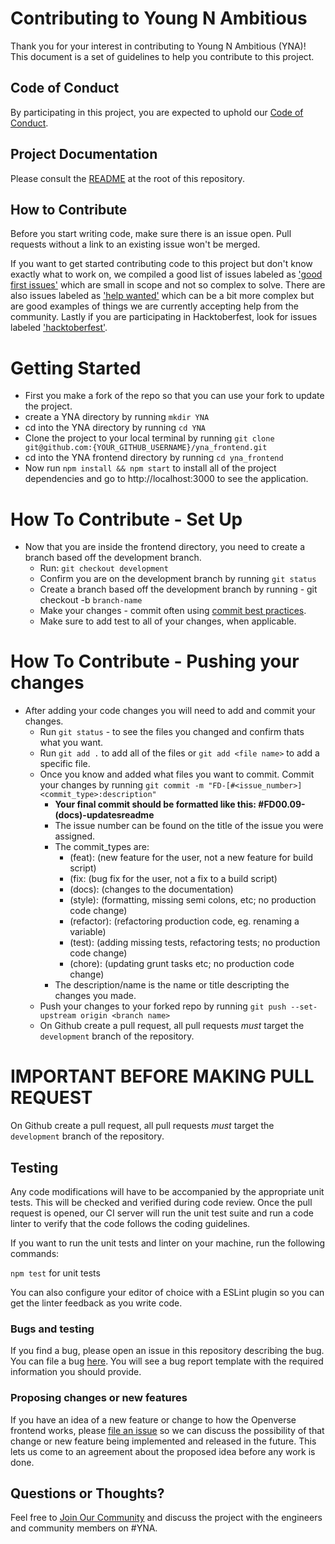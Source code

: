 # Contributing to Young N Ambitious

Thank you for your interest in contributing to Young N Ambitious (YNA)! This document is a set of guidelines to help you contribute to this project.

## Code of Conduct

By participating in this project, you are expected to uphold our [Code of Conduct](./CODE_OF_CONDUCT.md).

## Project Documentation

Please consult the [README](./README.md) at the root of this repository.

## How to Contribute

Before you start writing code, make sure there is an issue open. Pull requests without a link to an existing issue won't be merged.

If you want to get started contributing code to this project but don't know exactly what to work on, we compiled a good list of issues labeled as ['good first issues'](https://github.com/Young-N-Ambitious/yna_frontend/labels/good%20first%20issue) which are small in scope and not so complex to solve. There are also issues labeled as ['help wanted'](https://github.com/Young-N-Ambitious/yna_frontend/labels/help%20wanted) which can be a bit more complex but are good examples of things we are currently accepting help from the community. Lastly if you are participating in Hacktoberfest, look for issues labeled ['hacktoberfest'](https://github.com/Young-N-Ambitious/yna_frontend/labels/hacktoberfest).

# Getting Started

* First you make a fork of the repo so that you can use your fork to update the project. 
* create a YNA directory by running `mkdir YNA`
* cd into the YNA directory by running `cd YNA`
* Clone the project to your local terminal by running `git clone git@github.com:{YOUR_GITHUB_USERNAME}/yna_frontend.git`
* cd into the YNA frontend directory by running `cd yna_frontend`
* Now run `npm install && npm start` to install all of the project dependencies and go to http://localhost:3000 to see the application.

# How To Contribute - Set Up

* Now that you are inside the frontend directory, you need to create a branch based off the development branch.
    * Run: `git checkout development` 
    * Confirm you are on the development branch by running `git status`
    * Create a branch based off the development branch by running - git checkout -b `branch-name`
    * Make your changes - commit often using [commit best practices][best_practices].
    * Make sure to add test to all of your changes, when applicable. 

[best_practices]: https://git-scm.com/book/en/v2/Distributed-Git-Contributing-to-a-Project#_commit_guidelines


# How To Contribute - Pushing your changes

* After adding your code changes you will need to add and commit your changes.
   * Run `git status` - to see the files you changed and confirm thats what you want.
   * Run `git add .` to add all of the files or `git add <file name>` to add a specific file.
   * Once you know and added what files you want to commit. Commit your changes by running `git commit -m "FD-[#<issue_number>]<commit_type>:description"`
        * **Your final commit should be formatted like this: #FD00.09-(docs)-updatesreadme**
        * The issue number can be found on the title of the issue you were assigned.
        * The commit_types are:
             * (feat): (new feature for the user, not a new feature for build script)
             * (fix: (bug fix for the user, not a fix to a build script)
             * (docs): (changes to the documentation)
             * (style): (formatting, missing semi colons, etc; no production code change)
             * (refactor): (refactoring production code, eg. renaming a variable)
             * (test): (adding missing tests, refactoring tests; no production code change)
             * (chore): (updating grunt tasks etc; no production code change)
        *  The description/name is the name or title descripting the changes you made.
   * Push your changes to your forked repo by running `git push --set-upstream origin <branch name>`
   * On Github create a pull request, all pull requests _must_ target the `development` branch of the
   repository.

# IMPORTANT BEFORE MAKING PULL REQUEST 
On Github create a pull request, all pull requests _must_ target the `development` branch of the repository.


## Testing 
Any code modifications will have to be accompanied by the appropriate unit tests. This will be checked and verified during code review. Once the pull request is opened, our CI server will run the unit test suite and run a code linter to verify that the code follows the coding guidelines.

If you want to run the unit tests and linter on your machine, run the following commands:

`npm test` for unit tests

You can also configure your editor of choice with a ESLint plugin so you can get the linter feedback as you write code.


### Bugs and testing

If you find a bug, please open an issue in this repository describing the bug. You can file a bug [here](https://github.com/Young-N-Ambitious/issues/new?template=bug_report.md). You will see a bug report template with the required information you should provide.

### Proposing changes or new features

If you have an idea of a new feature or change to how the Openverse frontend works, please [file an issue](https://github.com/Young-N-Ambitious/issues/new?template=feature_request.md) so we can discuss the possibility of that change or new feature being implemented and released in the future. This lets us come to an agreement about the proposed idea before any work is done.


## Questions or Thoughts?

Feel free to [Join Our Community](https://docs.google.com/forms/d/e/1FAIpQLSfEHpF9H3U9yCzmUPEiac637mECOzXAqrr9AXuxuz48KUd1pQ/viewform) and discuss the project with the engineers and community members on #YNA.